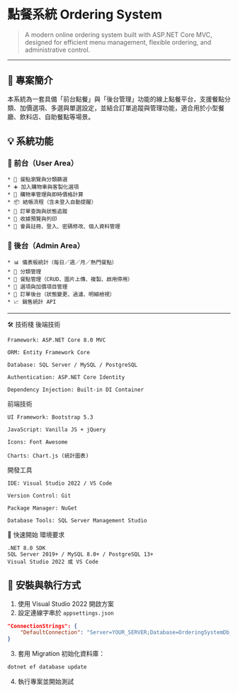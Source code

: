 # 點餐系統 Ordering System

> A modern online ordering system built with ASP.NET Core MVC, designed for efficient menu management, flexible ordering, and administrative control.

---

## 📌 專案簡介

本系統為一套具備「前台點餐」與「後台管理」功能的線上點餐平台，支援餐點分類、加價選項、多選與單選設定，並結合訂單追蹤與管理功能，適合用於小型餐廳、飲料店、自助餐點等場景。


## 💡 系統功能

### 🔸 前台（User Area）

    * 🔎 餐點瀏覽與分類篩選
    * ➕ 加入購物車與客製化選項
    * 🛒 購物車管理與即時價格計算
    * 📦 結帳流程（含未登入自動提醒）
    * 📜 訂單查詢與狀態追蹤
    * 📑 收據預覽與列印
    * 👤 會員註冊、登入、密碼修改、個人資料管理

### 🔹 後台（Admin Area）

    * 📊 儀表板統計（每日／週／月／熱門餐點）
    * 📂 分類管理
    * 🍱 餐點管理（CRUD、圖片上傳、複製、啟用停用）
    * 🧩 選項與加價項目管理
    * 📑 訂單後台（狀態變更、過濾、明細檢視）
    * 📈 銷售統計 API

---

🛠️ 技術棧
後端技術

    Framework: ASP.NET Core 8.0 MVC
    
    ORM: Entity Framework Core
    
    Database: SQL Server / MySQL / PostgreSQL
    
    Authentication: ASP.NET Core Identity
    
    Dependency Injection: Built-in DI Container

前端技術

    UI Framework: Bootstrap 5.3
    
    JavaScript: Vanilla JS + jQuery
    
    Icons: Font Awesome
    
    Charts: Chart.js (統計圖表)

開發工具

    IDE: Visual Studio 2022 / VS Code
    
    Version Control: Git
    
    Package Manager: NuGet
    
    Database Tools: SQL Server Management Studio

🚀 快速開始
環境要求

    .NET 8.0 SDK
    SQL Server 2019+ / MySQL 8.0+ / PostgreSQL 13+
    Visual Studio 2022 或 VS Code

## 🚀 安裝與執行方式

1. 使用 Visual Studio 2022 開啟方案
2. 設定連線字串於 `appsettings.json`

```json
"ConnectionStrings": {
    "DefaultConnection": "Server=YOUR_SERVER;Database=OrderingSystemDb;Trusted_Connection=True;MultipleActiveResultSets=true"
}
```

3. 套用 Migration 初始化資料庫：

```bash
dotnet ef database update
```

4. 執行專案並開始測試

